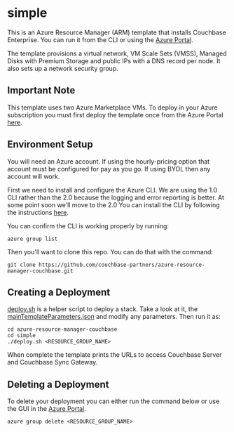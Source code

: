 # simple

This is an Azure Resource Manager (ARM) template that installs Couchbase Enterprise.  You can run it from the  CLI or using the [Azure Portal](https://portal.azure.com).  

The template provisions a virtual network, VM Scale Sets (VMSS), Managed Disks with Premium Storage and public IPs with a DNS record per node.  It also sets up a network security group.

## Important Note

This template uses two Azure Marketplace VMs.  To deploy in your Azure subscription you must first deploy the template once from the Azure Portal [here](https://azuremarketplace.microsoft.com/en-us/marketplace/apps/couchbase.couchbase-enterprise).

## Environment Setup

You will need an Azure account.  If using the hourly-pricing option that account must be configured for pay as you go.  If using BYOL then any account will work.

First we need to install and configure the Azure CLI.  We are using the 1.0 CLI rather than the 2.0 because the logging and error reporting is better.  At some point soon we'll move to the 2.0  You can install the CLI by following the instructions [here](https://docs.microsoft.com/en-us/azure/cli-install-nodejs).

You can confirm the CLI is working properly by running:

    azure group list

Then you'll want to clone this repo.  You can do that with the command:

    git clone https://github.com/couchbase-partners/azure-resource-manager-couchbase.git

## Creating a Deployment

[deploy.sh](deploy.sh) is a helper script to deploy a stack.  Take a look at it, the [mainTemplateParameters.json](mainTemplateParameters.json) and modify any parameters.  Then run it as:

    cd azure-resource-manager-couchbase
    cd simple
    ./deploy.sh <RESOURCE_GROUP_NAME>

When complete the template prints the URLs to access Couchbase Server and Couchbase Sync Gateway.

## Deleting a Deployment

To delete your deployment you can either run the command below or use the GUI in the [Azure Portal](https://portal.azure.com).

    azure group delete <RESOURCE_GROUP_NAME>

